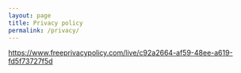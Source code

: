 ```yaml
---
layout: page
title: Privacy policy
permalink: /privacy/
---
```


https://www.freeprivacypolicy.com/live/c92a2664-af59-48ee-a619-fd5f73727f5d

